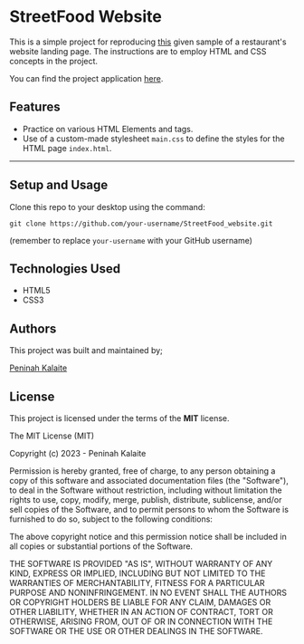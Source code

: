 # StreetFood Website
This is a simple project for reproducing [this](https://drive.google.com/file/d/1KrnXiEAZ0pnaQKvVd-o_8bkamkGd7AdV/view) given sample of a restaurant's website landing page. The instructions are to employ HTML and CSS concepts in the project.

You can find the project application [here](kalaite-p.github.io/StreetFood_website/).
## Features
* Practice on various HTML Elements and tags.
* Use of a custom-made stylesheet `main.css` to define the styles for the HTML page `index.html`.

-----
## Setup and Usage
Clone this repo to your desktop using the command:
```
git clone https://github.com/your-username/StreetFood_website.git
```

(remember to replace `your-username` with your GitHub username)

## Technologies Used
* HTML5
* CSS3

## Authors
This project was built and maintained by;

[Peninah Kalaite](https://github.com/Kalaite-P)


## License

This project is licensed under the terms of the **MIT** license.

The MIT License (MIT)

Copyright (c) 2023 - Peninah Kalaite

Permission is hereby granted, free of charge, to any person obtaining a copy
of this software and associated documentation files (the "Software"), to deal
in the Software without restriction, including without limitation the rights
to use, copy, modify, merge, publish, distribute, sublicense, and/or sell
copies of the Software, and to permit persons to whom the Software is
furnished to do so, subject to the following conditions:

The above copyright notice and this permission notice shall be included in all
copies or substantial portions of the Software.

THE SOFTWARE IS PROVIDED "AS IS", WITHOUT WARRANTY OF ANY KIND, EXPRESS OR
IMPLIED, INCLUDING BUT NOT LIMITED TO THE WARRANTIES OF MERCHANTABILITY,
FITNESS FOR A PARTICULAR PURPOSE AND NONINFRINGEMENT. IN NO EVENT SHALL THE
AUTHORS OR COPYRIGHT HOLDERS BE LIABLE FOR ANY CLAIM, DAMAGES OR OTHER
LIABILITY, WHETHER IN AN ACTION OF CONTRACT, TORT OR OTHERWISE, ARISING FROM,
OUT OF OR IN CONNECTION WITH THE SOFTWARE OR THE USE OR OTHER DEALINGS IN THE
SOFTWARE.